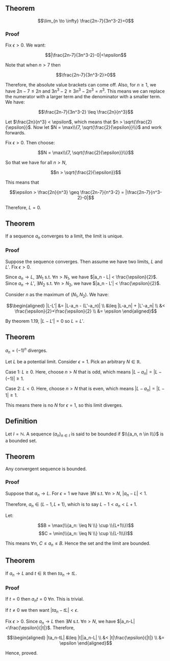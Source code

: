 ## Theorem

$$\lim_{n \to \infty} \frac{2n-7}{3n^3-2}=0$$

### Proof

Fix $\epsilon > 0$. We want:

$$|\frac{2n-7}{3n^3-2}-0|<\epsilon$$

Note that when $n > 7$ then 

$$\frac{2n-7}{3n^3-2}>0$$

Therefore, the absolute value brackets can come off. Also, for $n \geq 1$, we have $2n-7 \leq 2n$ and $3n^3-2 \geq 3n^3-2n^3 = n^3$. This means we can replace the numerator with a larger term and the denominator with a smaller term. We have:

$$\frac{2n-7}{3n^3-2} \leq \frac{2n}{n^3}$$

Let $\frac{2n}{n^3} < \epsilon$, which means that $n > \sqrt{\frac{2}{\epsilon}}$. Now let $N = \max\\{7, \sqrt{\frac{2}{\epsilon}}\\}$ and work forwards. 

Fix $\epsilon>0$. Then choose:

$$N = \max\\{7, \sqrt{\frac{2}{\epsilon}}\\}$$

So that we have for all $n>N$,

$$n > \sqrt{\frac{2}{\epsilon}}$$

This means that 

$$\epsilon > \frac{2n}{n^3} \geq \frac{2n-7}{n^3-2} = |\frac{2n-7}{n^3-2}-0|$$

Therefore, $L=0$. 

## Theorem

If a sequence $a_n$ converges to a limit, the limit is unique.

### Proof

Suppose the sequence converges. Then assume we have two limits, $L$ and $L'$. Fix $\epsilon > 0$. 

Since $a_n \rightarrow L$, $\exists N_1$ s.t. $\forall n > N_1$, we have $|a_n - L| < \frac{\epsilon}{2}$.
Since $a_n \rightarrow L'$, $\exists N_2$ s.t. $\forall n > N_2$, we have $|a_n - L'| < \frac{\epsilon}{2}$.

Consider $n$ as the maximum of $(N_1, N_2)$. We have:

$$\begin{aligned}
|L-L'| &= |L-a_n - (L'-a_n)| \\
&\leq |L-a_n| + |L'-a_n| \\
&< \frac{\epsilon}{2}+\frac{\epsilon}{2} \\
&= \epsilon
\end{aligned}$$

By theorem 1.19, $|L-L'| = 0$ so $L = L'$. 

## Theorem

$a_n = (-1)^n$ diverges.

Let $L$ be a potential limit. Consider $\epsilon = 1$. Pick an arbitrary $N \in \mathbb{R}$. 

Case 1: $L \geq 0$. Here, choose $n > N$ that is odd, which means $|L - a_n| = |L-(-1)| \geq 1$.

Case 2: $L < 0$. Here, choose $n > N$ that is even, which means $|L - a_n| = |L-1| \geq 1$.

This means there is no $N$ for $\epsilon = 1$, so this limit diverges. 

## Definition

Let $I = \mathbb{N}$. A sequence $(a_n)_{n \in I}$ is said to be bounded if $\\{a_n, n \in I\\}$ is a bounded set. 

## Theorem

Any convergent sequence is bounded.

### Proof

Suppose that $a_n \rightarrow L$. For $\epsilon = 1$ we have $\exists N$ s.t. $\forall n>N$, $|a_n-L|<1$. 

Therefore, $a_n \in (L-1, L+1)$, which is to say $L-1 < a_n < L+1$. 

Let:

$$B = \max(\\{a_n: \leq N \\} \cup \\{L+1\\})$$
$$C = \min(\\{a_n: \leq N \\} \cup \\{L-1\\})$$

This means $\forall n$, $C \leq a_n \leq B$. Hence the set and the limit are bounded.

## Theorem

If $a_n \rightarrow L$ and $t \in \mathbb{R}$ then $ta_n \rightarrow tL$. 

### Proof

If $t=0$ then $a_nt = 0$ $\forall n$. This is trivial.

If $t \neq 0$ we then want $|ta_n-tL|<\epsilon$. 

Fix $\epsilon>0$. Since $a_n \rightarrow L$ then $\exists N$ s.t. $\forall n > N$, we have $|a_n-L|<\frac{\epsilon}{|t|}$. Therefore,

$$\begin{aligned}
|ta_n-tL| &\leq |t||a_n-L| \\
&< |t|\frac{\epsilon}{|t|} \\
&= \epsilon
\end{aligned}$$

Hence, proved.



